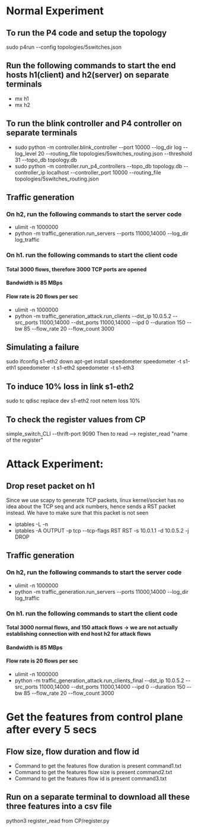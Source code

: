 # Normal Experiment
## To run the P4 code and setup the topology
sudo p4run --config topologies/5switches.json

## Run the following commands to start the end hosts h1(client) and h2(server) on separate terminals
* mx h1
* mx h2

## To run the blink controller and P4 controller on separate terminals
* sudo python -m controller.blink_controller --port 10000 --log_dir log --log_level 20 --routing_file topologies/5switches_routing.json --threshold 31 --topo_db topology.db
* sudo python -m controller.run_p4_controllers --topo_db topology.db --controller_ip localhost --controller_port 10000 --routing_file topologies/5switches_routing.json

## Traffic generation
### On h2, run the following commands to start the server code
* ulimit -n 1000000
* python -m traffic_generation.run_servers --ports 11000,14000 --log_dir log_traffic

### On h1. run the following commands to start the client code
#### Total 3000 flows, therefore 3000 TCP ports are opened
#### Bandwidth is 85 MBps
#### Flow rate is 20 flows per sec
* ulimit -n 1000000
* python -m traffic_generation_attack.run_clients --dst_ip 10.0.5.2 --src_ports 11000,14000  --dst_ports 11000,14000 --ipd 0  --duration 150 --bw 85 --flow_rate 20 --flow_count 3000

## Simulating a failure
sudo ifconfig s1-eth2 down
apt-get install speedometer
speedometer -t s1-eth1
speedometer -t s1-eth2
speedometer -t s1-eth3

## To induce 10% loss in link s1-eth2
sudo tc qdisc replace dev s1-eth2 root netem loss 10%

## To check the register values from CP
simple_switch_CLI --thrift-port 9090
Then to read --> register_read "name of the register"

# Attack Experiment:

## Drop reset packet on h1  
Since we use scapy to generate TCP packets, linux kernel/socket has no idea about the TCP seq and ack numbers, hence sends a RST packet instead. We have to make sure that this packet is not seen
* iptables -L -n
* iptables -A OUTPUT -p tcp --tcp-flags RST RST -s 10.0.1.1 -d 10.0.5.2 -j DROP

## Traffic generation
### On h2, run the following commands to start the server code
* ulimit -n 1000000
* python -m traffic_generation.run_servers --ports 11000,14000 --log_dir log_traffic

### On h1. run the following commands to start the client code
#### Total 3000 normal flows, and 150 attack flows -> we are not actually establishing connection with end host h2 for attack flows
#### Bandwidth is 85 MBps
#### Flow rate is 20 flows per sec
* ulimit -n 1000000
* python -m traffic_generation_attack.run_clients_final --dst_ip 10.0.5.2 --src_ports 11000,14000  --dst_ports 11000,14000 --ipd 0  --duration 150 --bw 85 --flow_rate 20 --flow_count 3000

# Get the features from control plane after every 5 secs

## Flow size, flow duration and flow id
* Command to get the features flow duration is present command1.txt
* Command to get the features flow size is present command2.txt
* Command to get the features flow id is present command3.txt

## Run on a separate terminal to download all these three features into a csv file
python3 register_read from CP/register.py












